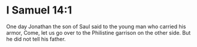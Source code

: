 # I Samuel 14:1

One day Jonathan the son of Saul said to the young man who carried his armor, Come, let us go over to the Philistine garrison on the other side. But he did not tell his father.
